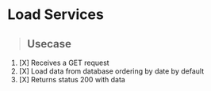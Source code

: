 # Load Services
> ## Usecase
1. [X] Receives a GET request
2. [X] Load data from database ordering by date by default
3. [X] Returns status 200 with data
